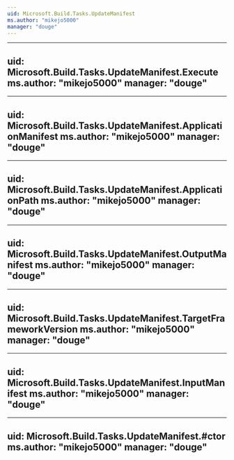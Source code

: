 ```yaml
---
uid: Microsoft.Build.Tasks.UpdateManifest
ms.author: "mikejo5000"
manager: "douge"
---
```


---
uid: Microsoft.Build.Tasks.UpdateManifest.Execute
ms.author: "mikejo5000"
manager: "douge"
---

---
uid: Microsoft.Build.Tasks.UpdateManifest.ApplicationManifest
ms.author: "mikejo5000"
manager: "douge"
---

---
uid: Microsoft.Build.Tasks.UpdateManifest.ApplicationPath
ms.author: "mikejo5000"
manager: "douge"
---

---
uid: Microsoft.Build.Tasks.UpdateManifest.OutputManifest
ms.author: "mikejo5000"
manager: "douge"
---

---
uid: Microsoft.Build.Tasks.UpdateManifest.TargetFrameworkVersion
ms.author: "mikejo5000"
manager: "douge"
---

---
uid: Microsoft.Build.Tasks.UpdateManifest.InputManifest
ms.author: "mikejo5000"
manager: "douge"
---

---
uid: Microsoft.Build.Tasks.UpdateManifest.#ctor
ms.author: "mikejo5000"
manager: "douge"
---
